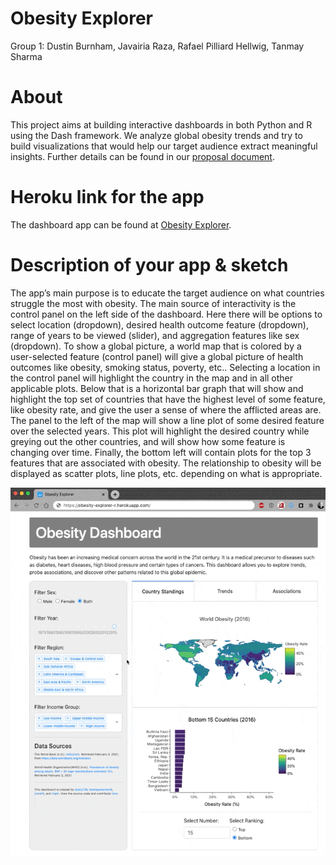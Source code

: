# Obesity Explorer

Group 1: Dustin Burnham, Javairia Raza, Rafael Pilliard Hellwig, Tanmay Sharma

# About

This project aims at building interactive dashboards in both Python and R
using the Dash framework. We analyze global obesity trends and try to build
visualizations that would help our target audience extract meaningful insights.
Further details can be found in our [proposal document](https://github.com/UBC-MDS/obesity-explorer-R/blob/main/doc/proposal.md).

# Heroku link for the app

The dashboard app can be found at [Obesity Explorer](https://r-obesity-explorer.herokuapp.com/).

# Description of your app & sketch

The app’s main purpose is to educate the target audience on what countries struggle the most with obesity.  The main source of interactivity is the control panel on the left side of the dashboard.  Here there will be options to select location (dropdown), desired health outcome feature (dropdown), range of years to be viewed (slider), and aggregation features like sex (dropdown).  To show a global picture, a world map that is colored by a user-selected feature (control panel) will give a global picture of health outcomes like obesity, smoking status, poverty, etc..  Selecting a location in the control panel will highlight the country in the map and in all other applicable plots.  Below that is a horizontal bar graph that will show and highlight the top set of countries that have the highest level of some feature, like obesity rate, and give the user a sense of where the afflicted areas are.  The panel to the left of the map will show a line plot of some desired feature over the selected years.  This plot will highlight the desired country while greying out the other countries, and will show how some feature is changing over time.  Finally, the bottom left will contain plots for the top 3 features that are associated with obesity.  The relationship to obesity will be displayed as scatter plots, line plots, etc. depending on what is appropriate.

![](doc/img/dashboard.gif)
